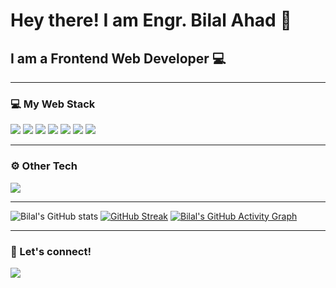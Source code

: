 
# Hey there! I am Engr. Bilal Ahad 👋
## I am a Frontend Web Developer :computer:

---

<!-- Web Stack -->
### :computer: My Web Stack
![](https://img.shields.io/badge/HTML5-E34F26?style=for-the-badge&logo=html5&logoColor=white)
![](https://img.shields.io/badge/CSS3-1572B6?style=for-the-badge&logo=css3&logoColor=white)
![](https://img.shields.io/badge/JavaScript-323330?style=for-the-badge&logo=javascript&logoColor=F7DF1E)
![](https://img.shields.io/badge/Bootstrap-563D7C?style=for-the-badge&logo=bootstrap&logoColor=white)
![](https://img.shields.io/badge/Tailwind_CSS-38B2AC?style=for-the-badge&logo=tailwind-css&logoColor=white)
![](https://img.shields.io/badge/React-20232A?style=for-the-badge&logo=react&logoColor=61DAFB)
![](https://img.shields.io/badge/Wordpress-21759B?style=for-the-badge&logo=wordpress&logoColor=white)

---

<!-- Other Tools -->
### :gear: Other Tech
![](https://img.shields.io/badge/Figma-F24E1E?style=for-the-badge&logo=figma&logoColor=white)

---

<!-- GitHub Stats, Streak, and Contributions Graph -->
![Bilal's GitHub stats](https://github-readme-stats.vercel.app/api?username=BIlalAhad&count_private=true&show_icons=true&theme=github_dark&hide_border=true&custom_title=Bilal's%20GitHub%20Stats)
[![GitHub Streak](https://github-readme-streak-stats.herokuapp.com/?user=BIlalAhad&theme=github-dark-blue&hide_border=true)](https://git.io/streak-stats)
[![Bilal's GitHub Activity Graph](https://activity-graph.herokuapp.com/graph?username=BIlalAhad&bg_color=0D1117&color=FFFFFF&line=4B8DDA&point=1F6FEB&custom_title=Bilal's%20Contribution%20Graph&hide_border=true)](https://github.com/ashutosh00710/github-readme-activity-graph)

---

<!-- Let's Connect -->
### :call_me_hand: Let's connect!
[![](https://img.shields.io/badge/Gmail-D14836?style=for-the-badge&logo=gmail&logoColor=white)](mailto:engr.bilalahad2001@gmail.com)
